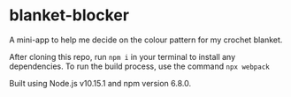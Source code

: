 # blanket-blocker
A mini-app to help me decide on the colour pattern for my crochet blanket.

After cloning this repo, run ```npm i``` in your terminal to install any dependencies.
To run the build process, use the command ```npx webpack```

Built using Node.js v10.15.1 and npm version 6.8.0.

